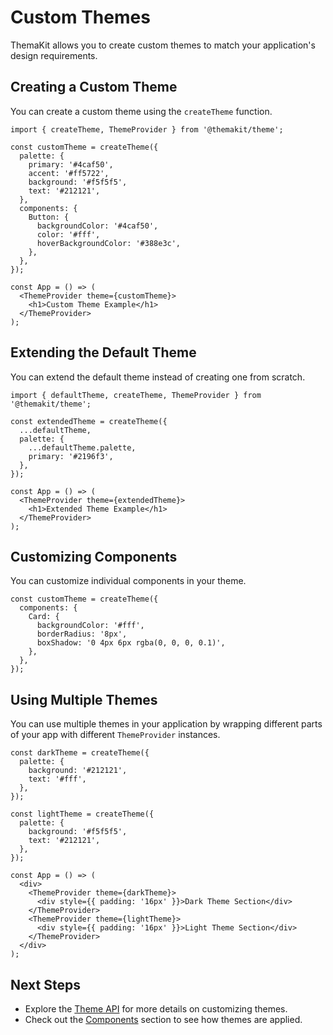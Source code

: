 # Custom Themes

ThemaKit allows you to create custom themes to match your application's design requirements.

## Creating a Custom Theme

You can create a custom theme using the `createTheme` function.

```tsx
import { createTheme, ThemeProvider } from '@themakit/theme';

const customTheme = createTheme({
  palette: {
    primary: '#4caf50',
    accent: '#ff5722',
    background: '#f5f5f5',
    text: '#212121',
  },
  components: {
    Button: {
      backgroundColor: '#4caf50',
      color: '#fff',
      hoverBackgroundColor: '#388e3c',
    },
  },
});

const App = () => (
  <ThemeProvider theme={customTheme}>
    <h1>Custom Theme Example</h1>
  </ThemeProvider>
);
```

## Extending the Default Theme

You can extend the default theme instead of creating one from scratch.

```tsx
import { defaultTheme, createTheme, ThemeProvider } from '@themakit/theme';

const extendedTheme = createTheme({
  ...defaultTheme,
  palette: {
    ...defaultTheme.palette,
    primary: '#2196f3',
  },
});

const App = () => (
  <ThemeProvider theme={extendedTheme}>
    <h1>Extended Theme Example</h1>
  </ThemeProvider>
);
```

## Customizing Components

You can customize individual components in your theme.

```tsx
const customTheme = createTheme({
  components: {
    Card: {
      backgroundColor: '#fff',
      borderRadius: '8px',
      boxShadow: '0 4px 6px rgba(0, 0, 0, 0.1)',
    },
  },
});
```

## Using Multiple Themes

You can use multiple themes in your application by wrapping different parts of your app with different `ThemeProvider` instances.

```tsx
const darkTheme = createTheme({
  palette: {
    background: '#212121',
    text: '#fff',
  },
});

const lightTheme = createTheme({
  palette: {
    background: '#f5f5f5',
    text: '#212121',
  },
});

const App = () => (
  <div>
    <ThemeProvider theme={darkTheme}>
      <div style={{ padding: '16px' }}>Dark Theme Section</div>
    </ThemeProvider>
    <ThemeProvider theme={lightTheme}>
      <div style={{ padding: '16px' }}>Light Theme Section</div>
    </ThemeProvider>
  </div>
);
```

## Next Steps

- Explore the [Theme API](theme-api.md) for more details on customizing themes.
- Check out the [Components](../../components/layout/container.md) section to see how themes are applied.